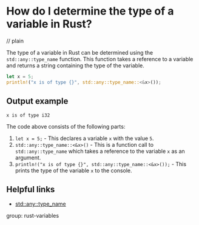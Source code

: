 # How do I determine the type of a variable in Rust?
// plain

The type of a variable in Rust can be determined using the `std::any::type_name` function. This function takes a reference to a variable and returns a string containing the type of the variable.

```rust
let x = 5;
println!("x is of type {}", std::any::type_name::<&x>());
```

## Output example

```
x is of type i32
```

The code above consists of the following parts:

1. `let x = 5;` - This declares a variable `x` with the value `5`.
2. `std::any::type_name::<&x>()` - This is a function call to `std::any::type_name` which takes a reference to the variable `x` as an argument.
3. `println!("x is of type {}", std::any::type_name::<&x>());` - This prints the type of the variable `x` to the console.

## Helpful links

- [std::any::type_name](https://doc.rust-lang.org/std/any/fn.type_name.html)

group: rust-variables